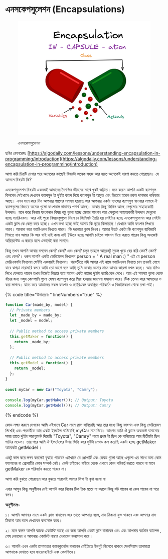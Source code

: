 # এনসকেপসুলেশন (Encapsulations)



<figure><img src="../.gitbook/assets/image (2) (1) (1) (1).png" alt=""><figcaption><p>এনসকেপসুলেশন</p></figcaption></figure>

ছবির রেফারেন্সঃ [https://algodaily.com/lessons/understanding-encapsulation-in-programming/introduction](https://algodaily.com/lessons/understanding-encapsulation-in-programming/introduction)

আশা করি চিত্রটি দেখার পরে অনেকের কাছেই বিষয়টা অনেক সহজ আর হয়ত অনেকেই ধারণা করতে পেরেছেন। যে আসলে বিষয়টা কি?&#x20;

এনকেপসুলেশন বিষয়টা একদমই আমাদের দৈনন্দিন জীবনের সাথে খুবই জড়িত। মনে করুন আপনি একটা ক্যাপসুল কিনবেন সেইখানে দেখবেন ক্যাপসুল টা দুইটা ক্যাপ দিয়ে ক্যাপসুল টা আবৃত এবং ভিতরে হরেক রকম দানাদার পাউডার আছে। এখন মনে করে নিন আপনার গ্যাসের সমস্যা হয়েছে আর আপনার একটা গ্যাসের ক্যাপসুল খাওয়ার লাগবে ঐ ক্যাপসুলের ভিতরে অনেক গুলো ফাংশনাল দানাদার পদার্থ আছে। আবার কিছু জিনিস আছে সেগুলোর সাহায্যকারী উপদান।  মনে করে নিলাম ফাংশনাল বিষয় বস্তু গুলো হচ্ছে মেম্বার ফাংশন আর সেগুলো সাহায্যকারী উপদান সেগুলো হচ্ছে ভ্যারিএবল। আর এই পুরো বিষয়বস্তুগুলো মিলে যে জিনিসটা তৈরি হয় সেইটায় হচ্ছে এনকেপসুলেশন আর সেইটা একটা ক্লাস কে কেন্দ্র করে হচ্ছে। এখন কথা হচ্ছে ভাই আমায় কি ভূতে কিলায়ছে ! যেখানে আমি ফাংশন লিখতে পারব। আলাদা করে ভ্যারিএবল লিখতে পারব।  কি দরকারে ক্লাস লিখব। আবার উদ্ভট একটা কি ক্যাপসুল হাবিজাবি শিখতে যাব আমার কি আর খাই দাই কাজ নাই ?উত্তর হচ্ছে আপনি চাইলে ফাংশন দিয়ে করতে পারেন কিন্তু অবজেক্ট অরিয়েন্টেড এ করতে হলে এভাবেই করা লাগবে।

কিন্তু তখন আপনি আবার বলবেন কেন? কেন? এবং কেন? চলুন তাহলে আরেকটু সুড়ঙ্গ খুড়ে বের করি কেন? কেন? এবং কেন?। ধরুন আপনি একটা ভেরিয়েবল লিখলেন person = " A real man :) " এই যে person ভেরিএবলটা লিখলেন সেইটা একবারই লিখলেন। পরবর্তীতে যদি আবার এই নামে ভ্যারিএবল লিখতে চান তখনই লেগে যাবে ঝগড়া মারামারি বলবে আমি তো আগে বসে আছি তুমি আবার আমার নামে আবার জায়গা দখল করছ। আর যদিও লিখে ফেলতে পারেন তখন নিজেই বিভ্রান্ত হয়ে যাবেন একই নামের দুইটা ভ্যারিএবল দেখে। আর এই সমস্যা গুলো থেকে বাঁচার জন্য ওষুধ কোম্পানি গুলো যেমন ক্যাপসুল করে মিক্স হওয়ার জামেলা সমাধান করে। টিক তেমন করে আমাদের ও করা লাগবে। যাতে করে আমাদের সকল ফাংশন ও ভ্যারিএবল অবাঞ্ছিত পরিবর্তন ও বিভ্রান্তিকরণ থেকে রক্ষা পাই।&#x20;

{% code title="উদাহরণঃ " lineNumbers="true" %}
```javascript
function Car(made_by, model) {
  // Private members
  let _made_by = made_by;
  let _model = model;

  // Public method to access private members
  this.getMaker = function() {
    return _made_by;
  };

  // Public method to access private members
  this.getModel = function() {
    return _model;
  };
}

const myCar = new Car("Toyota", "Camry");

console.log(myCar.getMaker()); // Output: Toyota
console.log(myCar.getModel()); // Output: Camry

```
{% endcode %}

কোড লক্ষ্য করলে দেখবেন আমি এইখানে Car নামে ক্লাস বানিয়েছি আর তার মধ্যে কিছু ফাংশন এবং কিছু ভেরিয়েবল লিখেছি এবং পরবর্তীতে তার একটা ইন্সটেন্স বানিয়েছি myCar নাম দিয়ে। তারপর আমি ঐ ক্লাসে অবজেক্ট বানানোর সময় তাতে দুইটা আরগুমেন্ট দিয়েছি "Toyota", "Camry" নামে প্রথম টা ছিল কে বানিয়েছে আর দ্বিতীয়টা ছিল গাড়ির মডেল। তার পরে আমি ঐ ইন্সটেন্সের উপর ভিত্তি করে দুইটা মেথড কল করেছি একটা হচ্ছে getMaker আরেকটা getModel ।

একটু ভাল করে লক্ষ্য করলেই বুঝতে পারবেন এইখানে যে প্রোপার্টি এবং মেথড গুলো আছে এগুলো এর সাথে অন্য কোন ফাংশনের বা প্রোপার্টির কোন সম্পর্ক নেই। কেউ চাইলেও বাইরে থেকে এখানে কোন পরিবর্ত্ন করতে পারবে না মানে getMaker কে পরিবর্তন করতে পারবে না।&#x20;

আশা করি বুঝতে পেরেছেন আর বুঝতে পারলেই আমার লিখা টা বৃথা হলো না&#x20;

এবার আসুন কিছু অনুশীলন দেই আপনি করে নিবেন টিক টাক মতো না করলে কিন্তু বঊ পাবেন না কেন পাবেন না পরে বলব।

**অনুশীলনঃ-**

১। আপনি আপনার নামে একটা ক্লাস বানাবেন আর তাতে আপনার বয়স, নাম ঠিকানা যুক্ত থাকবে এবং আপনার নাম ঠিকানা আর বয়স দেখাবেন কনসোল করে।

২। মনে করুন আপনি ব্যাংক একাউন্ট আছে এর জন্য আপনি একটা ক্লাস বানাবেন এবং এবং আপনার বর্তমান ব্যালেন্স , শেষ লেনদেন ও আপনার একাউন্ট নাম্বার দেখাবেন কনসোল করে ।&#x20;

৩। আপনি এখন একটা তাপমাত্রার ক্যালকুলেটর বানাবেন যেইটাতে ইনপুট হিসেবে থাকবে সেলসিয়াস তাপমাত্রা আপনাকে দেখাতে হবে ফারেনহাইটে এবং কেলভিনে।



